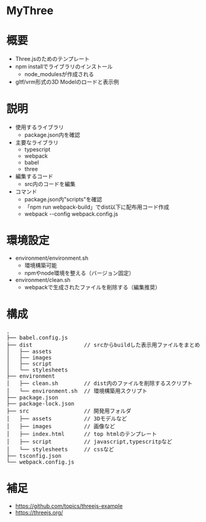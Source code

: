 # MyThree


# 概要
- Three.jsのためのテンプレート
- npm installでライブラリのインストール
    - node_modulesが作成される
- gltf/vrm形式の3D Modelのロードと表示例

# 説明
- 使用するライブラリ
    - package.json内を確認
- 主要なライブラリ
    - typescript
    - webpack
    - babel
    - three
- 編集するコード
    - src内のコードを編集
- コマンド
    - package.json内"scripts"を確認
    - 「npm run webpack-build」でdist以下に配布用コード作成
    - webpack --config webpack.config.js

# 環境設定
- environment/environment.sh
    - 環境構築可能
    - npmやnode環境を整える（バージョン固定）
- environment/clean.sh
    - webpackで生成されたファイルを削除する（編集推奨）

# 構成
<pre>.
├── babel.config.js
├── dist                // srcからbuildした表示用ファイルをまとめる
│   ├── assets
│   ├── images
│   ├── script
│   └── stylesheets
├── environment
│   ├── clean.sh        // dist内のファイルを削除するスクリプト
│   └── environment.sh  // 環境構築用スクリプト
├── package.json
├── package-lock.json
├── src                 // 開発用フォルダ
│   ├── assets          // 3Dモデルなど
│   ├── images          // 画像など
│   ├── index.html      // top htmlのテンプレート
│   ├── script          // javascript,typescritpなど
│   └── stylesheets     // cssなど
├── tsconfig.json
└── webpack.config.js</pre>

# 補足
- https://github.com/topics/threejs-example
- https://threejs.org/